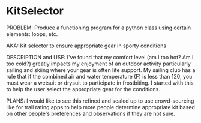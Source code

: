 # KitSelector
PROBLEM: Produce a functioning program for a python class using certain elements: loops, etc.

AKA: Kit selector to ensure appropriate gear in sporty conditions

DESCRIPTION and USE: I've found that my comfort level (am I too hot? Am I too cold?) greatly impacts my enjoyment of an outdoor activity particularly sailing and skiing where your gear is often life support.
My sailing club has a rule that if the combined air and water temperature (F) is less than 120, you must wear a wetsuit or drysuit to participate in frostbiting.  I started with this to help the user select the appropriate gear for the conditions. 

PLANS: I would like to see this refined and scaled up to use crowd-sourcing like for trail rating apps to help more people determine appropriate kit based on other people's preferences and observations if they are not sure.

